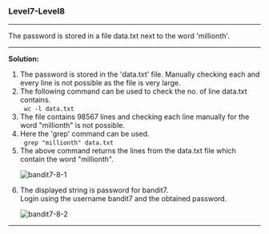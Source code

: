 ### Level7-Level8
<hr/>
The password is stored in a file data.txt next to the word 'millionth'.
<hr/>
<b>Solution:</b><br/>
<p>
<ol>
<li>The password is stored in the 'data.txt' file. Manually checking each and every line is not possible as the file is very large.</li>

<li>The following command can be used to check the no. of line data.txt contains.<br/>
<code> wc -l data.txt </code><br/>
</li>

<li>The file contains 98567 lines and checking each line manually for the word "millionth" is not possible.</li>

<li>Here the 'grep' command can be used.<br/>
<code> grep "millionth" data.txt</code>
<li>The above command returns the lines from the data.txt file which contain the word "millionth".</li>

![bandit7-8-1](https://user-images.githubusercontent.com/88927842/179071634-42f4693a-416e-4df7-99ad-a240762f7f1c.png)

<li>The displayed string is password for bandit7.<br/>
Login using the username bandit7 and the obtained password.</li>

![bandit7-8-2](https://user-images.githubusercontent.com/88927842/179071645-612ca705-aaec-459d-81a2-0b58350a2d11.png)

</ol>
</p>

<hr/>
